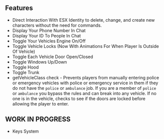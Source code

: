 ## Features

* Direct Interaction With ESX Identity to delete, change, and create new characters without the need for commands.
* Display Your Phone Number In Chat
* Display Your ID To People In Chat
* Toggle Your Vehicles Engine On/Off
* Toggle Vehicle Locks (Now With Animations For When Player Is Outside Of Vehicle)
* Toggle Each Vehicle Door Open/Closed
* Toggle Windows Up/Down
* Toggle Hood
* Toggle Trunk
* getVehicleClass check - Prevents players from manually entering police or emergency vehicles with police or emergency service in them if they do not have the `police` or `ambulance` job. If you are a member of `police` or `ambulance` you bypass the rules and can break into any vehicle. If no one is in the vehicle, checks to see if the doors are locked before allowing the player to enter.





## WORK IN PROGRESS
* Keys System
